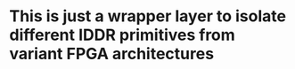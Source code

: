 # This is just a wrapper layer to isolate different IDDR primitives from variant FPGA architectures 
